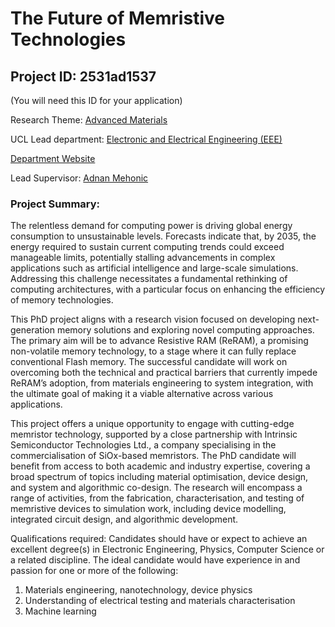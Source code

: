 # The Future of Memristive Technologies

## Project ID: **2531ad1537**
(You will need this ID for your application)

Research Theme: [Advanced Materials](../themes/advanced-materials.md)

UCL Lead department: [Electronic and Electrical Engineering (EEE)](../departments/electronic-and-electrical-engineering.md)

[Department Website](https://www.ucl.ac.uk/electronic-electrical-engineering)

Lead Supervisor: [Adnan Mehonic](https://profiles.ucl.ac.uk/29074)

### Project Summary:

The relentless demand for computing power is driving global energy consumption to unsustainable levels. Forecasts indicate that, by 2035, the energy required to sustain current computing trends could exceed manageable limits, potentially stalling advancements in complex applications such as artificial intelligence and large-scale simulations. Addressing this challenge necessitates a fundamental rethinking of computing architectures, with a particular focus on enhancing the efficiency of memory technologies.

This PhD project aligns with a research vision focused on developing next-generation memory solutions and exploring novel computing approaches. The primary aim will be to advance Resistive RAM (ReRAM), a promising non-volatile memory technology, to a stage where it can fully replace conventional Flash memory. The successful candidate will work on overcoming both the technical and practical barriers that currently impede ReRAM’s adoption, from materials engineering to system integration, with the ultimate goal of making it a viable alternative across various applications.

This project offers a unique opportunity to engage with cutting-edge memristor technology, supported by a close partnership with Intrinsic Semiconductor Technologies Ltd., a company specialising in the commercialisation of SiOx-based memristors. The PhD candidate will benefit from access to both academic and industry expertise, covering a broad spectrum of topics including material optimisation, device design, and system and algorithmic co-design. The research will encompass a range of activities, from the fabrication, characterisation, and testing of memristive devices to simulation work, including device modelling, integrated circuit design, and algorithmic development.

Qualifications required: Candidates should have or expect to achieve an excellent degree(s) in Electronic Engineering, Physics, Computer Science or a related discipline. The ideal candidate would have experience in and passion for one or more of the following: 

1. Materials engineering, nanotechnology, device physics
2. Understanding of electrical testing and materials characterisation  
3. Machine learning
